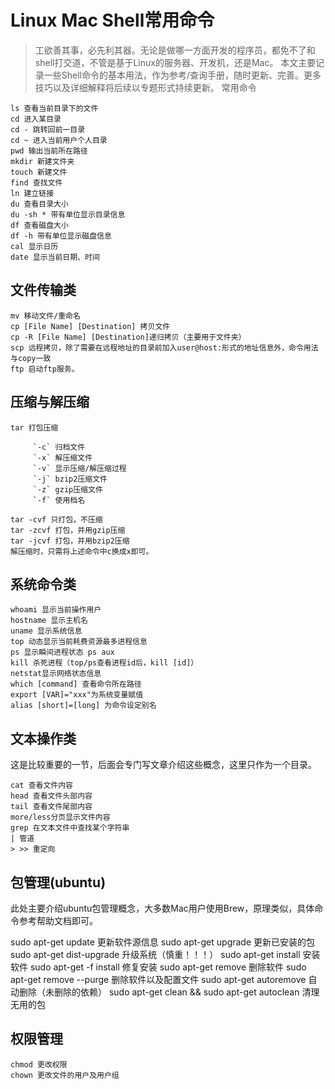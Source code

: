 # Linux Mac Shell常用命令

> 工欲善其事，必先利其器。无论是做哪一方面开发的程序员，都免不了和shell打交道，不管是基于Linux的服务器、开发机，还是Mac。
本文主要记录一些Shell命令的基本用法，作为参考/查询手册，随时更新、完善。更多技巧以及详细解释将后续以专题形式持续更新。
常用命令

    ls 查看当前目录下的文件
    cd 进入某目录
    cd - 跳转回前一目录
    cd ~ 进入当前用户个人目录
    pwd 输出当前所在路径
    mkdir 新建文件夹
    touch 新建文件
    find 查找文件
    ln 建立链接
    du 查看目录大小
    du -sh * 带有单位显示目录信息
    df 查看磁盘大小
    df -h 带有单位显示磁盘信息
    cal 显示日历
    date 显示当前日期、时间

## 文件传输类

    mv 移动文件/重命名
    cp [File Name] [Destination] 拷贝文件
    cp -R [File Name] [Destination]递归拷贝（主要用于文件夹）
    scp 远程拷贝，除了需要在远程地址的目录前加入user@host:形式的地址信息外，命令用法与copy一致
    ftp 启动ftp服务。

## 压缩与解压缩

    tar 打包压缩

         `-c` 归档文件
         `-x` 解压缩文件
         `-v` 显示压缩/解压缩过程
         `-j` bzip2压缩文件
         `-z` gzip压缩文件
         `-f` 使用档名

    tar -cvf 只打包，不压缩
    tar -zcvf 打包，并用gzip压缩
    tar -jcvf 打包，并用bzip2压缩
    解压缩时，只需将上述命令中c换成x即可。

## 系统命令类

    whoami 显示当前操作用户
    hostname 显示主机名
    uname 显示系统信息
    top 动态显示当前耗费资源最多进程信息
    ps 显示瞬间进程状态 ps aux
    kill 杀死进程（top/ps查看进程id后，kill [id]）
    netstat显示网络状态信息
    which [command] 查看命令所在路径
    export [VAR]="xxx"为系统变量赋值
    alias [short]=[long] 为命令设定别名

## 文本操作类

这是比较重要的一节，后面会专门写文章介绍这些概念，这里只作为一个目录。

    cat 查看文件内容
    head 查看文件头部内容
    tail 查看文件尾部内容
    more/less分页显示文件内容
    grep 在文本文件中查找某个字符串
    | 管道
    > >> 重定向

## 包管理(ubuntu)

此处主要介绍ubuntu包管理概念，大多数Mac用户使用Brew，原理类似，具体命令参考帮助文档即可。

sudo apt-get update 更新软件源信息
sudo apt-get upgrade 更新已安装的包
sudo apt-get dist-upgrade 升级系统（慎重！！！）
sudo apt-get install 安装软件
sudo apt-get -f install   修复安装
sudo apt-get remove 删除软件
sudo apt-get remove --purge 删除软件以及配置文件
sudo apt-get autoremove 自动删除（未删除的依赖）
sudo apt-get clean && sudo apt-get autoclean 清理无用的包

## 权限管理

    chmod 更改权限
    chown 更改文件的用户及用户组
